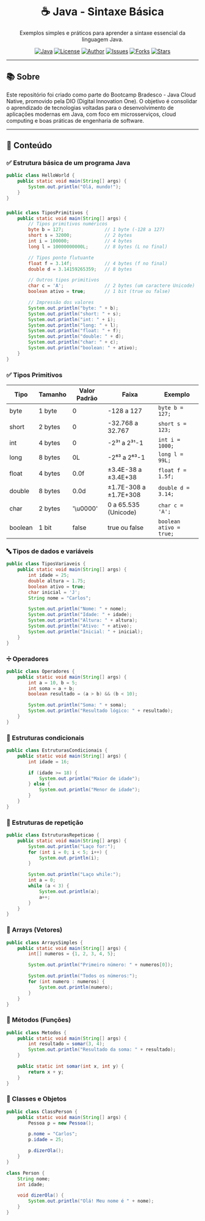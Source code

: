 <h1 align="center">☕ Java - Sintaxe Básica</h1>
<p align="center">Exemplos simples e práticos para aprender a sintaxe essencial da linguagem Java.</p>

<div align="center">

[![Java](https://img.shields.io/badge/Java-17+-red?logo=java&logoColor=white)](https://www.oracle.com/java/)
[![License](https://img.shields.io/github/license/seu-usuario/java-sintaxe-basica?color=brightgreen)](LICENSE)
[![Author](https://img.shields.io/badge/author-seu_nome-blue)](https://github.com/seu-usuario)
[![Issues](https://img.shields.io/github/issues/seu-usuario/java-sintaxe-basica?color=orange)](https://github.com/seu-usuario/java-sintaxe-basica/issues)
[![Forks](https://img.shields.io/github/forks/seu-usuario/java-sintaxe-basica?style=social)](https://github.com/seu-usuario/java-sintaxe-basica/network/members)
[![Stars](https://img.shields.io/github/stars/seu-usuario/java-sintaxe-basica?style=social)](https://github.com/seu-usuario/java-sintaxe-basica/stargazers)

</div>

---

## 📚 Sobre

Este repositório foi criado como parte do Bootcamp Bradesco - Java Cloud Native, promovido pela DIO (Digital Innovation One).
O objetivo é consolidar o aprendizado de tecnologias voltadas para o desenvolvimento de aplicações modernas em Java, com foco em microsserviços, cloud computing e boas práticas de engenharia de software.

---

## 🧠 Conteúdo

### ✅ Estrutura básica de um programa Java

```java
public class HelloWorld {
    public static void main(String[] args) {
        System.out.println("Olá, mundo!");
    }
}
```
### 
```java
public class TiposPrimitivos {
    public static void main(String[] args) {
        // Tipos primitivos numéricos
        byte b = 127;               // 1 byte (-128 a 127)
        short s = 32000;            // 2 bytes
        int i = 100000;             // 4 bytes
        long l = 10000000000L;      // 8 bytes (L no final)

        // Tipos ponto flutuante
        float f = 3.14f;            // 4 bytes (f no final)
        double d = 3.14159265359;   // 8 bytes

        // Outros tipos primitivos
        char c = 'A';               // 2 bytes (um caractere Unicode)
        boolean ativo = true;       // 1 bit (true ou false)

        // Impressão dos valores
        System.out.println("byte: " + b);
        System.out.println("short: " + s);
        System.out.println("int: " + i);
        System.out.println("long: " + l);
        System.out.println("float: " + f);
        System.out.println("double: " + d);
        System.out.println("char: " + c);
        System.out.println("boolean: " + ativo);
    }
}
```

### ✅ Tipos Primitivos

<table align="center">
  <thead>
    <tr>
      <th>Tipo</th>
      <th>Tamanho</th>
      <th>Valor Padrão</th>
      <th>Faixa</th>
      <th>Exemplo</th>
    </tr>
  </thead>
  <tbody>
    <tr>
      <td>byte</td>
      <td>1 byte</td>
      <td>0</td>
      <td>-128 a 127</td>
      <td><code>byte b = 127;</code></td>
    </tr>
    <tr>
      <td>short</td>
      <td>2 bytes</td>
      <td>0</td>
      <td>-32.768 a 32.767</td>
      <td><code>short s = 123;</code></td>
    </tr>
    <tr>
      <td>int</td>
      <td>4 bytes</td>
      <td>0</td>
      <td>-2³¹ a 2³¹-1</td>
      <td><code>int i = 1000;</code></td>
    </tr>
    <tr>
      <td>long</td>
      <td>8 bytes</td>
      <td>0L</td>
      <td>-2⁶³ a 2⁶³-1</td>
      <td><code>long l = 99L;</code></td>
    </tr>
    <tr>
      <td>float</td>
      <td>4 bytes</td>
      <td>0.0f</td>
      <td>±3.4E-38 a ±3.4E+38</td>
      <td><code>float f = 1.5f;</code></td>
    </tr>
    <tr>
      <td>double</td>
      <td>8 bytes</td>
      <td>0.0d</td>
      <td>±1.7E-308 a ±1.7E+308</td>
      <td><code>double d = 3.14;</code></td>
    </tr>
    <tr>
      <td>char</td>
      <td>2 bytes</td>
      <td>'\u0000'</td>
      <td>0 a 65.535 (Unicode)</td>
      <td><code>char c = 'A';</code></td>
    </tr>
    <tr>
      <td>boolean</td>
      <td>1 bit</td>
      <td>false</td>
      <td>true ou false</td>
      <td><code>boolean ativo = true;</code></td>
    </tr>
  </tbody>
</table>


### 🔤 Tipos de dados e variáveis
```java
public class TiposVariaveis {
    public static void main(String[] args) {
        int idade = 25;
        double altura = 1.75;
        boolean ativo = true;
        char inicial = 'J';
        String nome = "Carlos";

        System.out.println("Nome: " + nome);
        System.out.println("Idade: " + idade);
        System.out.println("Altura: " + altura);
        System.out.println("Ativo: " + ativo);
        System.out.println("Inicial: " + inicial);
    }
}
```

### ➗ Operadores
```java
public class Operadores {
    public static void main(String[] args) {
        int a = 10, b = 5;
        int soma = a + b;
        boolean resultado = (a > b) && (b < 10);

        System.out.println("Soma: " + soma);
        System.out.println("Resultado lógico: " + resultado);
    }
}
```

### 🔀 Estruturas condicionais
```java
public class EstruturasCondicionais {
    public static void main(String[] args) {
        int idade = 16;

        if (idade >= 18) {
            System.out.println("Maior de idade");
        } else {
            System.out.println("Menor de idade");
        }
    }
}
```

### 🔁 Estruturas de repetição
```java
public class EstruturasRepeticao {
    public static void main(String[] args) {
        System.out.println("Laço for:");
        for (int i = 0; i < 5; i++) {
            System.out.println(i);
        }

        System.out.println("Laço while:");
        int a = 0;
        while (a < 3) {
            System.out.println(a);
            a++;
        }
    }
}

```

### 🔣 Arrays (Vetores)
```java
public class ArraysSimples {
    public static void main(String[] args) {
        int[] numeros = {1, 2, 3, 4, 5};

        System.out.println("Primeiro número: " + numeros[0]);

        System.out.println("Todos os números:");
        for (int numero : numeros) {
            System.out.println(numero);
        }
    }
}
```

### 🧩 Métodos (Funções)
```java
public class Metodos {
    public static void main(String[] args) {
        int resultado = somar(3, 4);
        System.out.println("Resultado da soma: " + resultado);
    }

    public static int somar(int x, int y) {
        return x + y;
    }
}

```
### 🧱 Classes e Objetos
```java
public class ClassPerson {
    public static void main(String[] args) {
        Pessoa p = new Pessoa();

        p.nome = "Carlos";
        p.idade = 25;

        p.dizerOla();
    }
}

class Person {
    String nome;
    int idade;

    void dizerOla() {
        System.out.println("Olá! Meu nome é " + nome);
    }
}

```
### 
```java

```